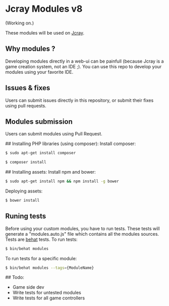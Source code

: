 Jcray Modules v8
===============

(Working on.)

These modules will be used on [Jcray](http://jcray.com).

## Why modules ?
Developing modules directly in a web-ui can be painfull (because Jcray is a game creation system, not an IDE ;). You can use this repo to develop your modules using your
favorite IDE.

## Issues & fixes
Users can submit issues directly in this repository, or submit their fixes using pull requests.

## Modules submission
Users can submit modules using Pull Request.

## Installing PHP libraries (using composer):
Install composer:
``` bash
$ sudo apt-get install composer
```
``` bash
$ composer install
```

## Installing assets:
Install npm and bower:
``` bash
$ sudo apt-get install npm && npm install -g bower
```
Deploying assets:
``` bash
$ bower install
```

## Runing tests
Before using your custom modules, you have to run tests. These tests will generate a "modules.auto.js" file which contains all the modules sources.
Tests are [behat](http://behat.org/en/latest/guides.html) tests.
To run tests:
``` bash
$ bin/behat modules
```

To run tests for a specific module:
``` bash
$ bin/behat modules --tags={ModuleName}
```

## Todo:
- Game side dev
- Write tests for untested modules
- Write tests for all game controllers
